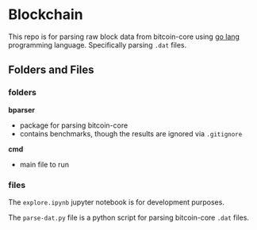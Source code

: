 # Blockchain

This repo is for parsing raw block data from bitcoin-core using [go lang](https://go.dev/) programming language. Specifically parsing `.dat` files.

## Folders and Files

### folders

**bparser**
- package for parsing bitcoin-core
- contains benchmarks, though the results are ignored via `.gitignore`

**cmd**
- main file to run

### files

The `explore.ipynb` jupyter notebook is for development purposes.

The `parse-dat.py` file is a python script for parsing bitcoin-core `.dat` files.